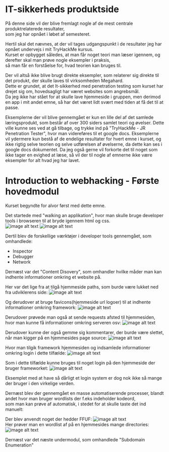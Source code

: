 # IT-sikkerheds produktside

På denne side vil der blive fremlagt nogle af de mest centrale produktrelaterede resultater,  
som jeg har opnået i løbet af semesteret.

Hertil skal det nævnes, at der vil tages udgangspunkt i de resultater jeg har opnået undervejs i mit TryHackMe kursus.  
Kurset er opbygget således, at man får noget teori man læser igennem, og derefter skal man prøve nogle eksempler i praksis,  
så man får en forståelse for, hvad teorien kan bruges til.  

Der vil altså ikke blive brugt direkte eksempler, som relaterer sig direkte til det produkt, der skulle laves til virksomheden Megahard.  
Dette er grundet, at det It-sikkerhed med penetration testing som kurset har drejet sig om, hovedsagligt har været websites som angrebsmål.  
Da jeg ikke har stået for at skulle lave hjemmeside i gruppen, men derimod en app i mit andet emne, så har det været lidt svært med tiden at få det til at passe.

Eksemplerne der vil blive gennemgået er kun en lille del af det samlede læringsprodukt, som består af over 300 siders samlet teori og øvelser. Dette ville kunne ses ved at gå tilbage, og trykke ind på "TryHackMe - JR Penetration Tester", hvor man videreføres til et google docs. Eksemplerne vil ydermere kun bestå af de endelige resultater for hvert emne i kurset, og ikke rigtig selve teorien og selve udførelsen af øvelserne, da dette kan ses i google docs dokumentet. Da jeg også gerne vil forkorte det til noget som ikke tager en evighed at læse, så vil der til nogle af emnerne ikke være eksempler for alt hvad jeg har lavet.

# Introduction to webhacking - Første hovedmodul

Kurset begyndte for alvor først med dette emne.  

Det startede med "walking an applikation", hvor man skulle bruge developer tools i browseren til at bryde igennem html og css.  
![image alt text](Billede1.png)
![image alt text](image.png)  

Dertil blev de forskellige værktøjer i developer tools gennemgået, som omhandlede:
- Inspector
- Debugger
- Network


Dernæst var det "Content Disovery", som omhandler hvilke måder man kan indhente informationer omkring et website på.  

Her var det lige fra at tilgå hjemmeside paths, som burde være lukket ned fra udviklerens side:
![image alt text](Billede2.png) 

Og derudover at bruge favicons(hjemmeside url logoer) til at indhente informationer omkring framework:
![image alt text](Billede3.PNG)  

Derudover prøvede man også at sende requests afsted til hjemmesiden, hvor man kunne få informationer omkring serveren osv:
![image alt text](Billede4.PNG)

Derudover kunne der også gemme sig kommentarer, der burde være slettet, når man kigger på en hjemmesides page source:
![image alt text](Billede5.png)

Hvor man tilgik framework hjemmesiden og indsamlede informationer omkring login i dette tilfælde:
![image alt text](Billede1.1.png)

Som i dette tilfælde kunne bruges til noget login på den hjemmeside der bruger frameworket:
![image alt text](Udklip.PNG)

Eksemplet med at have så dårligt et login system er dog nok ikke så mange der bruger i den virkelige verden.  

Dernæst blev der gennemgået en masse automatiserende processer, blandt andet hvor man bruger wordlists der f.eks indeholder kodeord,  
som man kan prøve af automatisk, i stedet for at skulle taste det ind manuelt:

Der blev anvendt noget der hedder FFUF:
![image alt text](Udklip2.PNG)  
Her prøver man en wordlist af på en hjemmesides mange directories:  
![image alt text](Billede1.2.png)



Dernæst var det næste undermodul, som omhandlede "Subdomain Enumeration"





